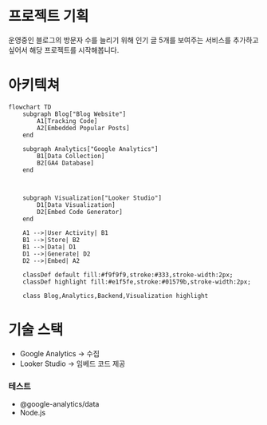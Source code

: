 # 프로젝트 기획

운영중인 블로그의 방문자 수를 늘리기 위해 인기 글 5개를 보여주는 서비스를 추가하고 싶어서 해당 프로젝트를 시작해봅니다.

# 아키텍쳐

```mermaid
flowchart TD
    subgraph Blog["Blog Website"]
        A1[Tracking Code]
        A2[Embedded Popular Posts]
    end

    subgraph Analytics["Google Analytics"]
        B1[Data Collection]
        B2[GA4 Database]
    end



    subgraph Visualization["Looker Studio"]
        D1[Data Visualization]
        D2[Embed Code Generator]
    end

    A1 -->|User Activity| B1
    B1 -->|Store| B2
    B1 -->|Data| D1
    D1 -->|Generate| D2
    D2 -->|Embed| A2

    classDef default fill:#f9f9f9,stroke:#333,stroke-width:2px;
    classDef highlight fill:#e1f5fe,stroke:#01579b,stroke-width:2px;

    class Blog,Analytics,Backend,Visualization highlight
```

# 기술 스택

- Google Analytics -> 수집
- Looker Studio -> 임베드 코드 제공

### 테스트

- @google-analytics/data
- Node.js
